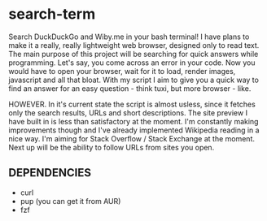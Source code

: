 # search-term
Search DuckDuckGo and Wiby.me in your bash terminal!
I have plans to make it a really, really lightweight web browser, designed only to read text. The main purpose of this project will be searching for quick answers while programming. Let's say, you come across an error in your code. Now you would have to open your browser, wait for it to load, render images, javascript and all that bloat. 
With my script I aim to give you a quick way to find an answer for an easy question - think tuxi, but more browser - like.

HOWEVER. In it's current state the script is almost usless, since it fetches only the search results, URLs and short descriptions. The site preview I have built in is less than satisfactory at the moment. I'm constantly making improvements though and I've already implemented Wikipedia reading in a nice way. I'm aiming for Stack Overflow / Stack Exchange at the moment. Next up will be the ability to follow URLs from sites you open.

<h2>
  DEPENDENCIES
  </h2>
<ul>
  <li>curl</li>
  <li>pup (you can get it from AUR)</li>
  <li>fzf</li>
  </ul>
